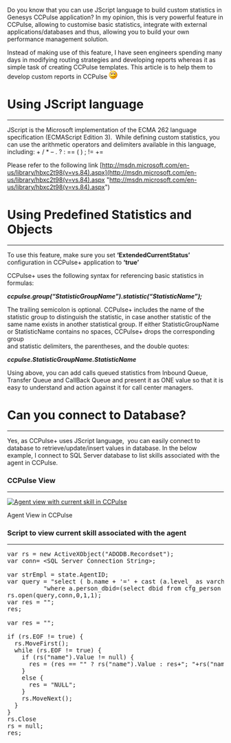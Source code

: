 
Do you know that you can use JScript language to build custom statistics in Genesys CCPulse application? In my opinion, this is very powerful feature in CCPulse, allowing to customise basic statistics, integrate with external applications/databases and thus, allowing you to build your own performance management solution.

Instead of making use of this feature, I have seen engineers spending many days in modifying routing strategies and developing reports whereas it as simple task of creating CCPulse templates. This article is to help them to develop custom reports in CCPulse ![](/wp-content/uploads/2014/05/wlEmoticon-smile.png)
 
# Using JScript language

* * *

JScript is the Microsoft implementation of the ECMA 262 language specification (ECMAScript Edition 3).  While defining custom statistics, you can use the arithmetic operators and delimiters available in this language, including: + / * – . ? : == ( ) ; != +=

Please refer to the following link [http://msdn.microsoft.com/en-us/library/hbxc2t98(v=vs.84).aspx](http://msdn.microsoft.com/en-us/library/hbxc2t98(v=vs.84).aspx "http://msdn.microsoft.com/en-us/library/hbxc2t98(v=vs.84).aspx")

# Using Predefined Statistics and Objects

* * *

To use this feature, make sure you set **‘ExtendedCurrentStatus’** configuration in CCPulse+ application to **‘true’**

CCPulse+ uses the following syntax for referencing basic statistics in formulas:

_**ccpulse.group(“StatisticGroupName”).statistic(“StatisticName”);**_

The trailing semicolon is optional. CCPulse+ includes the name of the statistic group to distinguish the statistic, in case another statistic of the same name exists in another statistical group. If either StatisticGroupName or StatisticName contains no spaces, CCPulse+ drops the corresponding group  
and statistic delimiters, the parentheses, and the double quotes:

**_ccpulse.StatisticGroupName.StatisticName_**

Using above, you can add calls queued statistics from Inbound Queue, Transfer Queue and CallBack Queue and present it as ONE value so that it is easy to understand and action against it for call center managers.

# Can you connect to Database?

* * *

Yes, as CCPulse+ uses JScript language,  you can easily connect to database to retrieve/update/insert values in database. In the below example, I connect to SQL Server database to list skills associated with the agent in CCPulse.

### CCPulse View

* * *

<div style="width: 458px" class="wp-caption aligncenter">
  <a href="http://localhost/newlakshmikanth3/wp-content/uploads/2014/05/image.png"><img style="background-image: none; padding-top: 0px; padding-left: 0px; display: inline; padding-right: 0px; border: 0px;" title="image" src="http://localhost/newlakshmikanth3/wp-content/uploads/2014/05/image_thumb.png" alt="Agent view with current skill in CCPulse" width="448" height="146" border="0" /></a>
  
  <p class="wp-caption-text">
    Agent View in CCPulse
  </p>
</div>

### Script to view current skill associated with the agent

* * *

<pre class="font:consolas toolbar:1 toolbar-overlay:false toolbar-hide:false toolbar-delay:false nums-toggle:false whitespace-before:1 whitespace-after:1 lang:vb decode:true" title="Script">var rs = new ActiveXObject("ADODB.Recordset");
var conn= &lt;SQL Server Connection String&gt;;

var strEmpl = state.AgentID;
var query = "select ( b.name + '=' + cast (a.level_ as varchar(25))) as name from cfg_skill_level a inner join cfg_skill b on a.skill_dbid=b.dbid "+
          "where a.person_dbid=(select dbid from cfg_person where employee_id='"+strEmpl+"')";
rs.open(query,conn,0,1,1);
var res = "";
res;

var res = "";
 
if (rs.EOF != true) {
  rs.MoveFirst();
  while (rs.EOF != true) {
    if (rs("name").Value != null) {
      res = (res == "" ? rs("name").Value : res+"; "+rs("name").Value);
    }
    else {
      res = "NULL";
    }
    rs.MoveNext();
  }
}
rs.Close
rs = null;
res;</pre>
